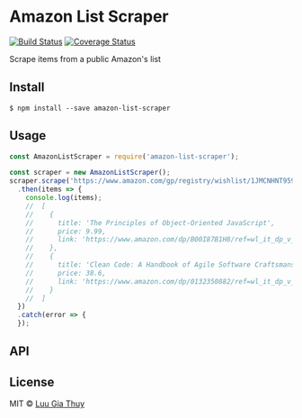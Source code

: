 # Amazon List Scraper
[![Build Status](https://travis-ci.org/luugiathuy/amazon-list-scraper.svg?branch=master)](https://travis-ci.org/luugiathuy/amazon-list-scraper) [![Coverage Status](https://coveralls.io/repos/luugiathuy/amazon-list-scraper/badge.svg?branch=master&service=github)](https://coveralls.io/github/luugiathuy/amazon-list-scraper?branch=master)

Scrape items from a public Amazon's list

## Install

```
$ npm install --save amazon-list-scraper
```

## Usage

```js
const AmazonListScraper = require('amazon-list-scraper');

const scraper = new AmazonListScraper();
scraper.scrape('https://www.amazon.com/gp/registry/wishlist/1JMCNHNT959X2')
  .then(items => {
    console.log(items);
    //  [
    //    { 
    //      title: 'The Principles of Object-Oriented JavaScript',
    //      price: 9.99,
    //      link: 'https://www.amazon.com/dp/B00I87B1H8/ref=wl_it_dp_v_nS_ttl/184-4221310-4664445?_encoding=UTF8&colid=1JMCNHNT959X2&coliid=I2ETH645CXBEGM'
    //    },
    //    { 
    //      title: 'Clean Code: A Handbook of Agile Software Craftsmanship',
    //      price: 38.6,
    //      link: 'https://www.amazon.com/dp/0132350882/ref=wl_it_dp_v_nS_ttl/184-4221310-4664445?_encoding=UTF8&colid=1JMCNHNT959X2&coliid=IDGP10KBLGRPV'
    //    } 
    //  ]
  })
  .catch(error => {
  });
```

## API

## License

MIT © [Luu Gia Thuy](http://luugiathuy.com)
